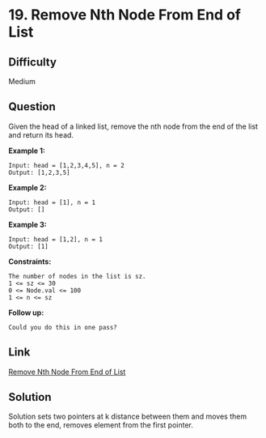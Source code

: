 # 19. Remove Nth Node From End of List

## Difficulty

Medium

## Question

Given the head of a linked list, remove the nth node from the end of the list and return its head.

**Example 1:**

    Input: head = [1,2,3,4,5], n = 2
    Output: [1,2,3,5]

**Example 2:**

    Input: head = [1], n = 1
    Output: []

**Example 3:**

    Input: head = [1,2], n = 1
    Output: [1]

**Constraints:**

    The number of nodes in the list is sz.
    1 <= sz <= 30
    0 <= Node.val <= 100
    1 <= n <= sz

**Follow up:**

    Could you do this in one pass?

## Link

[Remove Nth Node From End of List](https://leetcode.com/problems/remove-nth-node-from-end-of-list/)

## Solution

Solution sets two pointers at k distance between them and moves them both to the end, removes element from the first pointer.
